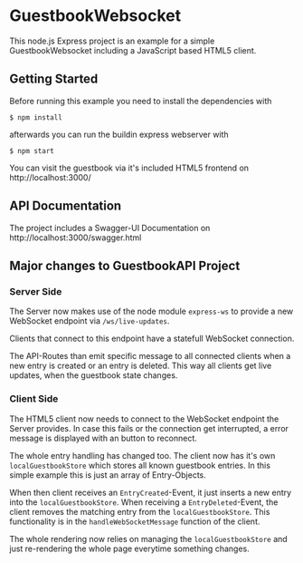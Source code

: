 # GuestbookWebsocket

This node.js Express project is an example for a simple GuestbookWebsocket including a JavaScript based HTML5 client.

## Getting Started

Before running this example you need to install the dependencies with

```
$ npm install
```

afterwards you can run the buildin express webserver with

```
$ npm start
```

You can visit the guestbook via it's included HTML5 frontend on http://localhost:3000/

## API Documentation

The project includes a Swagger-UI Documentation on http://localhost:3000/swagger.html

## Major changes to GuestbookAPI Project

### Server Side
The Server now makes use of the node module `express-ws` to provide a new WebSocket endpoint via `/ws/live-updates`.

Clients that connect to this endpoint have a statefull WebSocket connection.

The API-Routes than emit specific message to all connected clients when a new entry is created or an entry is deleted.
This way all clients get live updates, when the guestbook state changes.

### Client Side
The HTML5 client now needs to connect to the WebSocket endpoint the Server provides. In case this fails or the connection get interrupted, a error message is displayed with an button to reconnect.

The whole entry handling has changed too. The client now has it's own `localGuestbookStore` which stores all known guestbook entries. In this simple example this is just an array of Entry-Objects.

When then client receives an `EntryCreated`-Event, it just inserts a new entry into the `localGuestbookStore`. When receiving a `EntryDeleted`-Event, the client removes the matching entry from the `localGuestbookStore`. This functionality is in the `handleWebSocketMessage` function of the client.

The whole rendering now relies on managing the `localGuestbookStore` and just re-rendering the whole page everytime something changes.